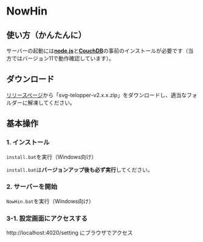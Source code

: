 # NowHin

## 使い方（かんたんに）
サーバーの起動には[**node.js**](https://nodejs.org/ja/)と[**CouchDB**]()の事前のインストールが必要です（当方ではバージョン11で動作確認しています）。

## ダウンロード
[リリースページ](https://github.com/tamaina/svg-telopper/releases)から「svg-telopper-v2.x.x.zip」をダウンロードし、適当なフォルダーに解凍してください。

## 基本操作
### 1. インストール
`install.bat`を実行（Windows向け）

`install.bat`は**バージョンアップ後も必ず実行**してください。

### 2. サーバーを開始
`NowHin.bat`を実行（Windows向け）

### 3-1. 設定画面にアクセスする
http://localhost:4020/setting にブラウザでアクセス
